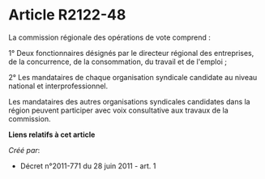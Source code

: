 # Article R2122-48

La commission régionale des opérations de vote comprend : 

1° Deux fonctionnaires désignés par le directeur régional des entreprises, de la concurrence, de la consommation, du travail
et de l'emploi ; 

2° Les mandataires de chaque organisation syndicale candidate au niveau national et interprofessionnel. 

Les mandataires des autres organisations syndicales candidates dans la région peuvent participer avec voix consultative aux
travaux de la commission.

**Liens relatifs à cet article**

_Créé par_:

  - Décret n°2011-771 du 28 juin 2011 - art. 1
